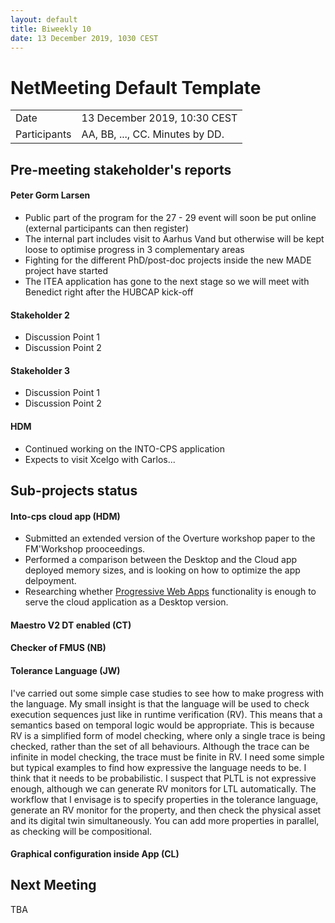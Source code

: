 ```yaml
---
layout: default
title: Biweekly 10
date: 13 December 2019, 1030 CEST
---
```


<script src="https://code.jquery.com/jquery-1.11.1.min.js">
</script>
<script src="/javascripts/edit.js"></script>
<script>setEditButonNm();</script>

# NetMeeting Default Template

|||
|---|---|
| Date | 13 December 2019, 10:30 CEST |
| Participants | AA, BB, ..., CC.  Minutes by DD. |


## Pre-meeting stakeholder's reports

<!-- Please keep in mind that the minutes are publicly available, and that
private information must be stored elsewhere.  -->

#### Peter Gorm Larsen
* Public part of the program for the 27 - 29 event will soon be put online (external participants can then register)
* The internal part includes visit to Aarhus Vand but otherwise will be kept loose to optimise progress in 3 complementary areas
* Fighting for the different PhD/post-doc projects inside the new MADE project have started
* The ITEA application has gone to the next stage so we will meet with Benedict right after the HUBCAP kick-off

#### Stakeholder 2
* Discussion Point 1
* Discussion Point 2 

#### Stakeholder 3
* Discussion Point 1
* Discussion Point 2

#### HDM
* Continued working on the INTO-CPS application
* Expects to visit Xcelgo with Carlos...

## Sub-projects status


#### Into-cps cloud app (HDM)
  * Submitted an extended version of the Overture workshop paper to the FM'Workshop prooceedings.
  * Performed a comparison between the Desktop and the Cloud app deployed memory sizes, and is looking on how to optimize the app delpoyment.
  * Researching whether [Progressive Web Apps](https://en.wikipedia.org/wiki/Progressive_web_application) functionality is enough to serve the cloud application as a Desktop version. 

#### Maestro V2 DT enabled (CT)

#### Checker of FMUS (NB)

#### Tolerance Language (JW) 

I've carried out some simple case studies to see how to make progress with the language. My small insight is that the language will be used to check execution sequences just like in runtime verification (RV). This means that a semantics based on temporal logic would be appropriate. This is because RV is a simplified form of model checking, where only a single trace is being checked, rather than the set of all behaviours. Although the trace can be infinite in model checking, the trace must be finite in RV. I need some simple but typical examples to find how expressive the language needs to be. I think that it needs to be probabilistic. I suspect that PLTL is not expressive enough, although we can generate RV monitors for LTL automatically. The workflow that I envisage is to specify properties in the tolerance language, generate an RV monitor for the property, and then check the physical asset and its digital twin simultaneously. You can add more properties in parallel, as checking will be compositional.

#### Graphical configuration inside App (CL)


Next Meeting
------------

TBA


<div id="edit_page_div"></div>

